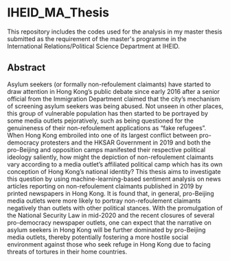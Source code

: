 # IHEID_MA_Thesis

This repository includes the codes used for the analysis in my master thesis submitted as the requirement of the master's programme in the International Relations/Political Science Department at IHEID.

## Abstract 
Asylum seekers (or formally non-refoulement claimants) have started to draw attention in Hong
Kong’s public debate since early 2016 after a senior official from the Immigration Department
claimed that the city’s mechanism of screening asylum seekers was being abused. Not unseen
in other places, this group of vulnerable population has then started to be portrayed by some
media outlets pejoratively, such as being questioned for the genuineness of their
non-refoulement applications as “fake refugees”. When Hong Kong embroiled into one of its
largest conflict between pro-democracy protesters and the HKSAR Government in 2019 and
both the pro-Beijing and opposition camps manifested their respective political ideology
saliently, how might the depiction of non-refoulement claimants vary according to a media
outlet’s affiliated political camp which has its own conception of Hong Kong’s national identity?
This thesis aims to investigate this question by using machine-learning-based sentiment
analysis on news articles reporting on non-refoulement claimants published in 2019 by printed
newspapers in Hong Kong. It is found that, in general, pro-Beijing media outlets were more
likely to portray non-refoulement claimants negatively than outlets with other political stances.
With the promulgation of the National Security Law in mid-2020 and the recent closures of
several pro-democracy newspaper outlets, one can expect that the narrative on asylum seekers
in Hong Kong will be further dominated by pro-Beijing media outlets, thereby potentially
fostering a more hostile social environment against those who seek refuge in Hong Kong due to
facing threats of tortures in their home countries.
